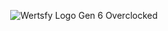 <div align=center> 
  
  ![Wertsfy Logo Gen 6 Overclocked](https://github.com/humbanew/wertsfy_overclocked/assets/59739253/40515cc0-11c1-4c47-abf8-d0cf65dff767)

</div>
